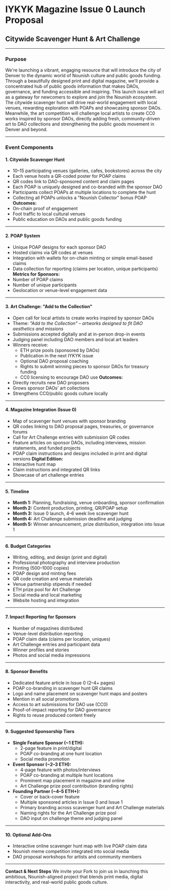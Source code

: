 # **IYKYK Magazine Issue 0 Launch Proposal**
## **Citywide Scavenger Hunt & Art Challenge**
---
### **Purpose** 

We're launching a vibrant, engaging resource that will introduce the city of Denver to the dynamic world of Nounish culture and public goods funding. Through a beautifully designed print and digital magazine, we'll provide a concentrated hub of public goods information that makes DAOs, governance, and funding accessible and inspiring. This launch issue will act as a gateway for newcomers to explore and join the Nounish ecosystem. The citywide scavenger hunt will drive real-world engagement with local venues, rewarding exploration with POAPs and showcasing sponsor DAOs. Meanwhile, the art competition will challenge local artists to create CC0 works inspired by sponsor DAOs, directly adding fresh, community-driven art to DAO collections and strengthening the public goods movement in Denver and beyond.

---
### **Event Components**
#### **1. Citywide Scavenger Hunt**
* 10–15 participating venues (galleries, cafes, bookstores) across the city
* Each venue hosts a QR-coded poster for POAP claims
* QR codes link to DAO-sponsored content and claim pages
* Each POAP is uniquely designed and co-branded with the sponsor DAO
* Participants collect POAPs at multiple locations to complete the hunt
* Collecting all POAPs unlocks a "Nounish Collector" bonus POAP
**Outcomes:**
* On-chain proof of engagement
* Foot traffic to local cultural venues
* Public education on DAOs and public goods funding
---
#### **2. POAP System**
* Unique POAP designs for each sponsor DAO
* Hosted claims via QR codes at venues
* Integration with wallets for on-chain minting or simple email-based claims
* Data collection for reporting (claims per location, unique participants)
**Metrics for Sponsors:**
* Number of POAP claims
* Number of unique participants
* Geolocation or venue-level engagement data
---
#### **3. Art Challenge: "Add to the Collection"**
* Open call for local artists to create works inspired by sponsor DAOs
* Theme: *"Add to the Collection" – artworks designed to fit DAO aesthetics and missions*
* Submissions accepted digitally and at in-person drop-in events
* Judging panel including DAO members and local art leaders
* Winners receive:
  * ETH prize pools (sponsored by DAOs)
  * Publication in the next IYKYK issue
  * Optional DAO proposal coaching
  * Rights to submit winning pieces to sponsor DAOs for treasury funding
  * CC0 licensing to encourage DAO use
**Outcomes:**
* Directly recruits new DAO proposers
* Grows sponsor DAOs' art collections
* Strengthens CC0/public goods culture locally
---
#### **4. Magazine Integration (Issue 0)**
* Map of scavenger hunt venues with sponsor branding
* QR codes linking to DAO proposal pages, treasuries, or governance forums
* Call for Art Challenge entries with submission QR codes
* Feature articles on sponsor DAOs, including interviews, mission statements, and funded projects
* POAP claim instructions and designs included in print and digital versions
**Digital Edition:**
* Interactive hunt map
* Claim instructions and integrated QR links
* Showcase of art challenge entries
---
#### **5. Timeline**
* **Month 1:** Planning, fundraising, venue onboarding, sponsor confirmation
* **Month 2:** Content production, printing, QR/POAP setup
* **Month 3:** Issue 0 launch, 4–6 week live scavenger hunt
* **Month 4:** Art Challenge submission deadline and judging
* **Month 5:** Winner announcement, prize distribution, integration into Issue 1
---
#### **6. Budget Categories**
* Writing, editing, and design (print and digital)
* Professional photography and interview production
* Printing (500–1000 copies)
* POAP design and minting fees
* QR code creation and venue materials
* Venue partnership stipends if needed
* ETH prize pool for Art Challenge
* Social media and local marketing
* Website hosting and integration
---
#### **7. Impact Reporting for Sponsors**
* Number of magazines distributed
* Venue-level distribution reporting
* POAP claim data (claims per location, uniques)
* Art Challenge entries and participant data
* Winner profiles and stories
* Photos and social media impressions
---
#### **8. Sponsor Benefits**
* Dedicated feature article in Issue 0 (2–4+ pages)
* POAP co-branding in scavenger hunt QR claims
* Logo and name placement on scavenger hunt maps and posters
* Mention in all social promotions
* Access to art submissions for DAO use (CC0)
* Proof-of-impact reporting for DAO governance
* Rights to reuse produced content freely
---
#### **9. Suggested Sponsorship Tiers**
* **Single Feature Sponsor (\~1 ETH):**
  * 2-page feature in print/digital
  * POAP co-branding at one hunt location
  * Social media promotion
* **Event Sponsor (\~2–3 ETH):**
  * 4-page feature with photos/interviews
  * POAP co-branding at multiple hunt locations
  * Prominent map placement in magazine and online
  * Art Challenge prize pool contribution (branding rights)
* **Founding Partner (\~4–5 ETH+):**
  * Cover or back-cover feature
  * Multiple sponsored articles in Issue 0 and Issue 1
  * Primary branding across scavenger hunt and Art Challenge materials
  * Naming rights for the Art Challenge prize pool
  * DAO input on challenge theme and judging panel
---
#### **10. Optional Add-Ons**
* Interactive online scavenger hunt map with live POAP claim data
* Nounish meme competition integrated into social media
* DAO proposal workshops for artists and community members
---
**Contact & Next Steps**
We invite your Fork to join us in launching this ambitious, Nounish-aligned project that blends print media, digital interactivity, and real-world public goods culture.
